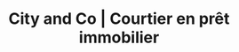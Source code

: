 ---
title: "City and Co | Courtier en prêt immobilier"
url: /paris/city-and-co-courtier-en-pret-immobilier/
shop: prêteur sur gages
---